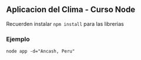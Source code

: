 ## Aplicacion del Clima - Curso Node

Recuerden instalar ``` npm install ``` para las librerias




### Ejemplo 
```
node app -d="Ancash, Peru"
```
